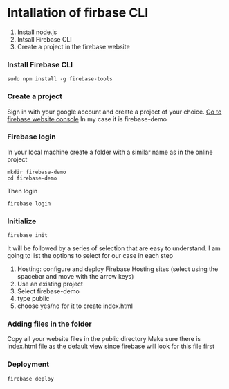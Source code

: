 # Intallation of firbase CLI
1. Install node.js
2. Intsall Firebase CLI
3. Create a project in the firebase website
### Install Firebase CLI
```
sudo npm install -g firebase-tools
```
### Create a project
Sign in with your google account and create a project of your choice. 
[Go to firebase website console](https://console.firebase.google.com/)
In my case it is firebase-demo

### Firebase login
In your local machine create a folder with a similar name as in the online project
```
mkdir firebase-demo
cd firebase-demo
```
Then login
```
firebase login
```
### Initialize 
```
firebase init
```
It will be followed by a series of selection that are easy to understand. I am going to list the options to select for our case in each step
1. Hosting: configure and deploy Firebase Hosting sites (select using the spacebar and move with the arrow keys)
2. Use an existing project
3. Select firebase-demo
4. type public
5. choose yes/no for it to create index.html
### Adding files in the folder
Copy all your website files in the public directory 
Make sure there is index.html file as the default view since firebase will look for this file first

### Deployment 
```
firebase deploy
```




